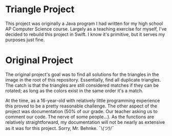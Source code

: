 # Triangle Project
This project was originally a Java program I had written for my high school AP
Computer Science course. Largely as a teaching exercise for myself, I've decided
to rebuild this project in Swift. I know it's primitive, but it serves my 
purposes just fine.

# Original Project
The original project's goal was to find all solutions for the triangles in the
image in the root of this repository. Essentially, find all duplicate triangles.
The catch is that the triangles are still considered matches if they can be
rotated; as long as the colors exist in the same order it's a match.

At the time, as a 16-year-old with relatively little programming experience this
proved to be a pretty reasonable challenge. The other aspect of the project was
documentation (50% of our grade. Our teacher asking us to comment our code. The
nerve of some people...). As the functions are relatively straightforward, my 
documentation will not be nearly as extensive as it was for this project. Sorry,
Mr. Behnke. ¯\\_(ツ)_/¯
